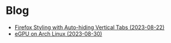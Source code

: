 # Blog

- [Firefox Styling with Auto-hiding Vertical Tabs (2023-08-22)](/blog/2023-08-22--firefox-styling)
- [eGPU on Arch Linux (2023-08-30)](/blog/2023-08-30--egpu-on-arch-linux)
